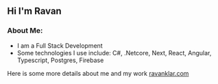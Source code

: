 <h2 align="">Hi I'm Ravan</h2>
<h3>About Me:</h3>

- I am a Full Stack Development
- Some technologies I use include: C#, .Netcore, Next, React, Angular, Typescript, Postgres, Firebase

Here is some more details about me and my work <a href="https://ravanklar.com" target="_blank">ravanklar.com</a>


